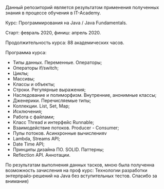 Данный репозиторий является результатом применения полученных знания в процессе обучения в IT-Academy.

Курс: Программирования на Java / Java Fundamentals.

Старт: февраль 2020, финиш: апрель 2020. 

Продолжительность курса: 88 академических часов.

Программа курса:
- Типы данных. Переменные. Операторы;
- Операторы if/switch;
- Циклы;
- Массивы;
- Классы и объекты;
- Строки. Регулярные выражения;
- Наследование и полиморфизм. Внутренние, анонимные классы;
- Дженерики. Перечисляемые типы;
- Коллекции. List, Set, Map;
- Исключения;
- Работа с файлами;
- Класс Thread и интерфейс Runnable;
- Взаимодействие потоков. Producer - Сonsumer;
- Пулы потоков. Асинхронные вычисленияv
- Lambda, Streams API;
- Date Time API;
- Принципы дизайна ПО. SOLID. Паттерны;
- Reflection API. Аннотации.

По результатам выполнения данных тасков, мною была полученна возможность зачисления на проф курс: 
Технологии разработки энтерпрайз-решений на Java без вступительных тестов.
Спасибо за внимание)
